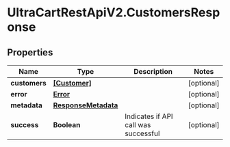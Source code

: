 # UltraCartRestApiV2.CustomersResponse

## Properties
Name | Type | Description | Notes
------------ | ------------- | ------------- | -------------
**customers** | [**[Customer]**](Customer.md) |  | [optional] 
**error** | [**Error**](Error.md) |  | [optional] 
**metadata** | [**ResponseMetadata**](ResponseMetadata.md) |  | [optional] 
**success** | **Boolean** | Indicates if API call was successful | [optional] 


